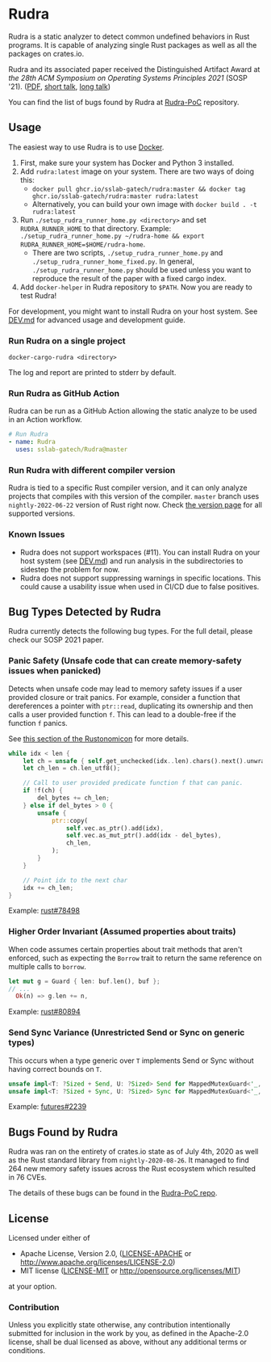 # Rudra

Rudra is a static analyzer to detect common undefined behaviors in Rust programs.
It is capable of analyzing single Rust packages as well as all the packages on
crates.io.

Rudra and its associated paper received the Distinguished Artifact Award at
*the 28th ACM Symposium on Operating Systems Principles 2021*
(SOSP '21). ([PDF](./rudra-sosp21.pdf), [short talk](https://youtu.be/7pI9GfYEu-s), [long talk](https://youtu.be/Hfl6EQquUU0))

You can find the list of bugs found by Rudra at [Rudra-PoC](https://github.com/sslab-gatech/Rudra-PoC) repository.

## Usage

The easiest way to use Rudra is to use [Docker](https://www.docker.com/).

1. First, make sure your system has Docker and Python 3 installed.
2. Add `rudra:latest` image on your system. There are two ways of doing this:
    * `docker pull ghcr.io/sslab-gatech/rudra:master && docker tag ghcr.io/sslab-gatech/rudra:master rudra:latest`
    * Alternatively, you can build your own image with `docker build . -t rudra:latest`
3. Run `./setup_rudra_runner_home.py <directory>` and set `RUDRA_RUNNER_HOME` to that directory.
   Example: `./setup_rudra_runner_home.py ~/rudra-home && export RUDRA_RUNNER_HOME=$HOME/rudra-home`.
    * There are two scripts, `./setup_rudra_runner_home.py` and `./setup_rudra_runner_home_fixed.py`.
      In general, `./setup_rudra_runner_home.py` should be used unless you want to reproduce the result of the paper
      with a fixed cargo index.
4. Add `docker-helper` in Rudra repository to `$PATH`. Now you are ready to test Rudra!

For development, you might want to install Rudra on your host system.
See [DEV.md](DEV.md) for advanced usage and development guide.

### Run Rudra on a single project

```
docker-cargo-rudra <directory>
```

The log and report are printed to stderr by default.

### Run Rudra as GitHub Action

Rudra can be run as a GitHub Action allowing the static analyze to be used in an Action workflow.

```yml
# Run Rudra
- name: Rudra
  uses: sslab-gatech/Rudra@master
```

### Run Rudra with different compiler version

Rudra is tied to a specific Rust compiler version,
and it can only analyze projects that compiles with this version of the compiler.
`master` branch uses `nightly-2022-06-22` version of Rust right now.
Check [the version page][version] for all supported versions.

[version]: https://github.com/sslab-gatech/Rudra/pkgs/container/rudra/versions?filters%5Bversion_type%5D=tagged

### Known Issues

- Rudra does not support workspaces (#11).
  You can install Rudra on your host system (see [DEV.md](./DEV.md))
  and run analysis in the subdirectories to sidestep the problem for now.
- Rudra does not support suppressing warnings in specific locations.
  This could cause a usability issue when used in CI/CD due to false positives.

## Bug Types Detected by Rudra

Rudra currently detects the following bug types.
For the full detail, please check our SOSP 2021 paper.

### Panic Safety (Unsafe code that can create memory-safety issues when panicked)

Detects when unsafe code may lead to memory safety issues if a user provided
closure or trait panics. For example, consider a function that dereferences a
pointer with `ptr::read`, duplicating its ownership and then calls a user
provided function `f`. This can lead to a double-free if the function `f`
panics.

See [this section of the Rustonomicon](https://doc.rust-lang.org/nomicon/exception-safety.html)
for more details.

```rust
while idx < len {
    let ch = unsafe { self.get_unchecked(idx..len).chars().next().unwrap() };
    let ch_len = ch.len_utf8();

    // Call to user provided predicate function f that can panic.
    if !f(ch) {
        del_bytes += ch_len;
    } else if del_bytes > 0 {
        unsafe {
            ptr::copy(
                self.vec.as_ptr().add(idx),
                self.vec.as_mut_ptr().add(idx - del_bytes),
                ch_len,
            );
        }
    }

    // Point idx to the next char
    idx += ch_len;
}
```

Example: [rust#78498](https://github.com/rust-lang/rust/issues/78498)

### Higher Order Invariant (Assumed properties about traits)

When code assumes certain properties about trait methods that aren't enforced,
such as expecting the `Borrow` trait to return the same reference on multiple
calls to `borrow`.

```rust
let mut g = Guard { len: buf.len(), buf }; 
// ...
  Ok(n) => g.len += n, 
```

Example: [rust#80894](https://github.com/rust-lang/rust/issues/80894)

### Send Sync Variance (Unrestricted Send or Sync on generic types)

This occurs when a type generic over `T` implements Send or Sync without having
correct bounds on `T`.

```rust
unsafe impl<T: ?Sized + Send, U: ?Sized> Send for MappedMutexGuard<'_, T, U> {} 
unsafe impl<T: ?Sized + Sync, U: ?Sized> Sync for MappedMutexGuard<'_, T, U> {} 
```

Example: [futures#2239](https://github.com/rust-lang/futures-rs/issues/2239)

## Bugs Found by Rudra

Rudra was ran on the entirety of crates.io state as of July 4th, 2020 as well
as the Rust standard library from `nightly-2020-08-26`. It managed to find 264
new memory safety issues across the Rust ecosystem which resulted in 76 CVEs.

The details of these bugs can be found in the [Rudra-PoC repo](https://github.com/sslab-gatech/Rudra-PoC).

## License

Licensed under either of

 * Apache License, Version 2.0, ([LICENSE-APACHE](LICENSE-APACHE) or http://www.apache.org/licenses/LICENSE-2.0)
 * MIT license ([LICENSE-MIT](LICENSE-MIT) or http://opensource.org/licenses/MIT)

at your option.

### Contribution

Unless you explicitly state otherwise, any contribution intentionally submitted
for inclusion in the work by you, as defined in the Apache-2.0 license, shall be dual licensed as above, without any
additional terms or conditions.
